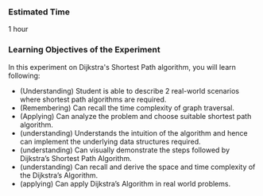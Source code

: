 ### Estimated Time

1 hour

### Learning Objectives of the Experiment

In this experiment on Dijkstra's Shortest Path algorithm, you will learn following:

   - (Understanding) Student is able to describe 2 real-world scenarios where shortest path algorithms are required.
   - (Remembering) Can recall the time complexity of graph traversal.
   - (Applying) Can analyze the problem and choose suitable shortest path algorithm.
   - (understanding) Understands the intuition of the algorithm and hence can implement the underlying data structures required.
   - (understanding) Can visually demonstrate the steps followed by Dijkstra’s Shortest Path Algorithm.
   - (understanding) Can recall and derive the space and time complexity of the Dijkstra’s Algorithm.
   - (applying) Can apply Dijkstra’s Algorithm in real world problems.

 

